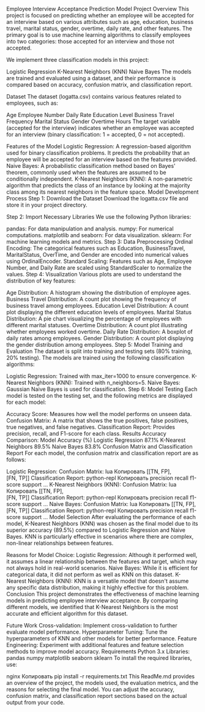 Employee Interview Acceptance Prediction Model
Project Overview
This project is focused on predicting whether an employee will be accepted for an interview based on various attributes such as age, education, business travel, marital status, gender, overtime, daily rate, and other features. The primary goal is to use machine learning algorithms to classify employees into two categories: those accepted for an interview and those not accepted.

We implement three classification models in this project:

Logistic Regression
K-Nearest Neighbors (KNN)
Naive Bayes
The models are trained and evaluated using a dataset, and their performance is compared based on accuracy, confusion matrix, and classification report.

Dataset
The dataset (logatta.csv) contains various features related to employees, such as:

Age
Employee Number
Daily Rate
Education Level
Business Travel Frequency
Marital Status
Gender
Overtime Hours
The target variable (accepted for the interview) indicates whether an employee was accepted for an interview (binary classification: 1 = accepted, 0 = not accepted).

Features of the Model
Logistic Regression: A regression-based algorithm used for binary classification problems. It predicts the probability that an employee will be accepted for an interview based on the features provided.
Naive Bayes: A probabilistic classification method based on Bayes' theorem, commonly used when the features are assumed to be conditionally independent.
K-Nearest Neighbors (KNN): A non-parametric algorithm that predicts the class of an instance by looking at the majority class among its nearest neighbors in the feature space.
Model Development Process
Step 1: Download the Dataset
Download the logatta.csv file and store it in your project directory.

Step 2: Import Necessary Libraries
We use the following Python libraries:

pandas: For data manipulation and analysis.
numpy: For numerical computations.
matplotlib and seaborn: For data visualization.
sklearn: For machine learning models and metrics.
Step 3: Data Preprocessing
Ordinal Encoding: The categorical features such as Education, BusinessTravel, MaritalStatus, OverTime, and Gender are encoded into numerical values using OrdinalEncoder.
Standard Scaling: Features such as Age, Employee Number, and Daily Rate are scaled using StandardScaler to normalize the values.
Step 4: Visualization
Various plots are used to understand the distribution of key features:

Age Distribution: A histogram showing the distribution of employee ages.
Business Travel Distribution: A count plot showing the frequency of business travel among employees.
Education Level Distribution: A count plot displaying the different education levels of employees.
Marital Status Distribution: A pie chart visualizing the percentage of employees with different marital statuses.
Overtime Distribution: A count plot illustrating whether employees worked overtime.
Daily Rate Distribution: A boxplot of daily rates among employees.
Gender Distribution: A count plot displaying the gender distribution among employees.
Step 5: Model Training and Evaluation
The dataset is split into training and testing sets (80% training, 20% testing). The models are trained using the following classification algorithms:

Logistic Regression: Trained with max_iter=1000 to ensure convergence.
K-Nearest Neighbors (KNN): Trained with n_neighbors=5.
Naive Bayes: Gaussian Naive Bayes is used for classification.
Step 6: Model Testing
Each model is tested on the testing set, and the following metrics are displayed for each model:

Accuracy Score: Measures how well the model performs on unseen data.
Confusion Matrix: A matrix that shows the true positives, false positives, true negatives, and false negatives.
Classification Report: Provides precision, recall, and F1-score for each class.
Results
Accuracy Comparison:
Model	Accuracy (%)
Logistic Regression	87.1%
K-Nearest Neighbors	89.5%
Naive Bayes	83.8%
Confusion Matrix and Classification Report
For each model, the confusion matrix and classification report are as follows:

Logistic Regression:
Confusion Matrix:
lua
Копировать
[[TN, FP],  
 [FN, TP]]
Classification Report:
python-repl
Копировать
precision    recall  f1-score   support
...
K-Nearest Neighbors (KNN):
Confusion Matrix:
lua
Копировать
[[TN, FP],  
 [FN, TP]]
Classification Report:
python-repl
Копировать
precision    recall  f1-score   support
...
Naive Bayes:
Confusion Matrix:
lua
Копировать
[[TN, FP],  
 [FN, TP]]
Classification Report:
python-repl
Копировать
precision    recall  f1-score   support
...
Model Selection
After evaluating the performance of each model, K-Nearest Neighbors (KNN) was chosen as the final model due to its superior accuracy (89.5%) compared to Logistic Regression and Naive Bayes. KNN is particularly effective in scenarios where there are complex, non-linear relationships between features.

Reasons for Model Choice:
Logistic Regression: Although it performed well, it assumes a linear relationship between the features and target, which may not always hold in real-world scenarios.
Naive Bayes: While it is efficient for categorical data, it did not perform as well as KNN on this dataset.
K-Nearest Neighbors (KNN): KNN is a versatile model that doesn't assume any specific data distribution, making it highly effective for this problem.
Conclusion
This project demonstrates the effectiveness of machine learning models in predicting employee interview acceptance. By comparing different models, we identified that K-Nearest Neighbors is the most accurate and efficient algorithm for this dataset.

Future Work
Cross-validation: Implement cross-validation to further evaluate model performance.
Hyperparameter Tuning: Tune the hyperparameters of KNN and other models for better performance.
Feature Engineering: Experiment with additional features and feature selection methods to improve model accuracy.
Requirements
Python 3.x
Libraries:
pandas
numpy
matplotlib
seaborn
sklearn
To install the required libraries, use:

nginx
Копировать
pip install -r requirements.txt
This ReadMe.md provides an overview of the project, the models used, the evaluation metrics, and the reasons for selecting the final model. You can adjust the accuracy, confusion matrix, and classification report sections based on the actual output from your code.

